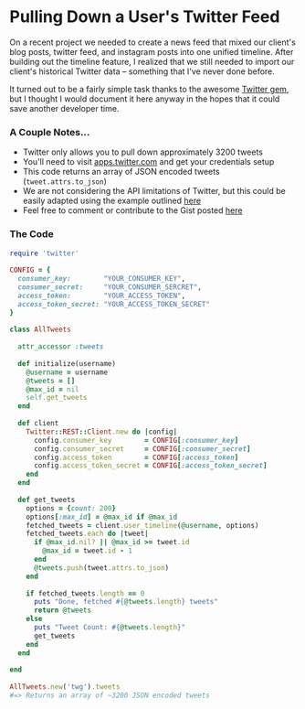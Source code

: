 # Pulling Down a User's Twitter Feed

On a recent project we needed to create a news feed that mixed our client's blog posts, twitter feed, and instagram posts into one unified timeline. After building out the timeline feature, I realized that we still needed to import our client's historical Twitter data – something that I've never done before.

It turned out to be a fairly simple task thanks to the awesome [Twitter gem](https://github.com/sferik/twitter), but I thought I would document it here anyway in the hopes that it could save another developer time.

### A Couple Notes...

* Twitter only allows you to pull down approximately 3200 tweets
* You'll need to visit [apps.twitter.com](https://apps.twitter.com/) and get your credentials setup
* This code returns an array of JSON encoded tweets (`tweet.attrs.to_json`) 
* We are not considering the API limitations of Twitter, but this could be easily adapted using the example outlined [here](https://github.com/sferik/twitter/blob/master/examples/AllTweets.md)
* Feel free to comment or contribute to the Gist posted [here](https://github.com/sferik/twitter/blob/763eaf69fcd158f83fc838c5ebe0306e6937e4bc/examples/RateLimiting.md)

### The Code

```ruby
require 'twitter'
 
CONFIG = {
  consumer_key:        "YOUR_CONSUMER_KEY",
  consumer_secret:     "YOUR_CONSUMER_SERCRET",
  access_token:        "YOUR_ACCESS_TOKEN",
  access_token_secret: "YOUR_ACCESS_TOKEN_SECRET"
}
 
class AllTweets
 
  attr_accessor :tweets
 
  def initialize(username)
    @username = username
    @tweets = []
    @max_id = nil
    self.get_tweets
  end
 
  def client
    Twitter::REST::Client.new do |config|
      config.consumer_key        = CONFIG[:consumer_key]
      config.consumer_secret     = CONFIG[:consumer_secret]
      config.access_token        = CONFIG[:access_token]
      config.access_token_secret = CONFIG[:access_token_secret]
    end
  end
 
  def get_tweets
    options = {count: 200}
    options[:max_id] = @max_id if @max_id
    fetched_tweets = client.user_timeline(@username, options)
    fetched_tweets.each do |tweet|
      if @max_id.nil? || @max_id >= tweet.id
        @max_id = tweet.id - 1
      end
      @tweets.push(tweet.attrs.to_json)
    end
 
    if fetched_tweets.length == 0
      puts "Done, fetched #{@tweets.length} tweets"
      return @tweets
    else
      puts "Tweet Count: #{@tweets.length}"
      get_tweets
    end
  end
 
end
 
AllTweets.new('twg').tweets
#=> Returns an array of ~3200 JSON encoded tweets
```
